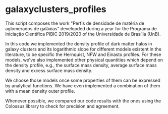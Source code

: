 # galaxyclusters_profiles

This script composes the work "Perfis de densidade de matéria de aglomerados de galáxias" developded during a year for the Programa de Iniciação Científica PIBIC 2019/2020 of the Universidade de Brasília (UnB).

In this code we implemented the density profile of dark matter halos in galaxy clusters and its logarithmic slope for different models existent in the literature, to be specific the Hernquist, NFW and Einasto profiles. For these models, we've also implemented other physical quantities which depend on the density profile, e.g., the surface mass density, average surface mass density and excess surface mass density. 

We choose those models once some properties of them can be expressed by analytical functions. We have even implemented a combination of them with a mean density outer profile. 

Whenever possible, we compared our code results with the ones using the Colossus library to check for precision and agreement.
